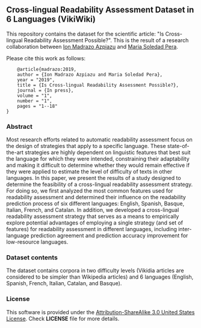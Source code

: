 ## Cross-lingual Readability Assessment Dataset in 6 Languages (VikiWiki)
This repository contains the dataset for the scientific article: "Is Cross-lingual Readability Assessment Possible?". This is the result of a research collaboration between [Ion Madrazo Azpiazu](https://ionmadrazo.github.io/) and [Maria Soledad Pera](https://solepera.github.io/).

Please cite this work as follows:

```
    @article{madrazo:2019,
	author = {Ion Madrazo Azpiazu and Maria Soledad Pera},
	year = "2019",
	title = {Is Cross-lingual Readability Assessment Possible?},
	journal = {In press},
	volume = "1",
	number = "1",
	pages = "1--18"
}
```

### Abstract

Most research efforts related to automatic readability assessment focus on the design of strategies that apply to a specific language. These state-of-the-art strategies are highly dependent on linguistic features that best suit the language for which they were intended, constraining their adaptability and making it difficult to determine whether they would remain effective if they were applied to estimate the level of difficulty of texts in other languages. In this paper, we present the results of a study designed to determine the feasibility of a cross-lingual readability assessment strategy. For doing so, we first analyzed the most common features used for readability assessment and determined their influence on the readability prediction process of six different languages:  English, Spanish, Basque, Italian, French, and Catalan. In addition, we developed a cross-lingual readability assessment strategy that serves as a means to empirically explore potential advantages of employing a single strategy (and set of features) for readability assessment in different languages, including inter-language prediction agreement and prediction accuracy improvement for low-resource languages.


### Dataset contents
The dataset contains corpora in two difficulty levels (Vikidia articles are considered to be simpler than Wikipedia articles) and 6 languages (English, Spanish, French, Italian, Catalan, and Basque).



### License

This software is provided under the [Attribution-ShareAlike 3.0 United States License](https://creativecommons.org/licenses/by-sa/3.0/us/). Check **LICENSE** file for more details.
